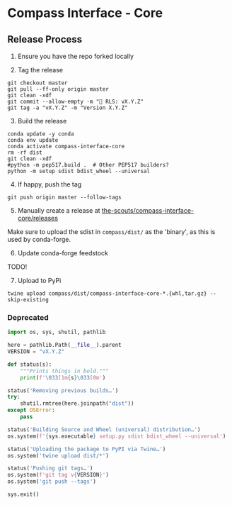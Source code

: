 # Compass Interface - Core

## Release Process

1. Ensure you have the repo forked locally

2. Tag the release

```shell
git checkout master
git pull --ff-only origin master
git clean -xdf
git commit --allow-empty -m "🔖 RLS: vX.Y.Z"
git tag -a "vX.Y.Z" -m "Version X.Y.Z"
```

3. Build the release

```shell
conda update -y conda
conda env update
conda activate compass-interface-core
rm -rf dist
git clean -xdf
#python -m pep517.build .  # Other PEP517 builders?
python -m setup sdist bdist_wheel --universal
```

4. If happy, push the tag

```shell
git push origin master --follow-tags
```

5. Manually create a release at [the-scouts/compass-interface-core/releases](https://github.com/the-scouts/compass-interface-core/releases)

Make sure to upload the sdist in `compass/dist/` as the 'binary', as this is used by conda-forge.

6. Update conda-forge feedstock

TODO!

7. Upload to PyPi

```shell
twine upload compass/dist/compass-interface-core-*.{whl,tar.gz} --skip-existing
```

### Deprecated

```python
import os, sys, shutil, pathlib

here = pathlib.Path(__file__).parent
VERSION = "vX.Y.Z"

def status(s):
    """Prints things in bold."""
    print(f'\033[1m{s}\033[0m')

status('Removing previous builds…')
try:
    shutil.rmtree(here.joinpath("dist"))
except OSError:
    pass

status('Building Source and Wheel (universal) distribution…')
os.system(f'{sys.executable} setup.py sdist bdist_wheel --universal')

status('Uploading the package to PyPI via Twine…')
os.system('twine upload dist/*')

status('Pushing git tags…')
os.system(f'git tag v{VERSION}')
os.system('git push --tags')

sys.exit()
```

